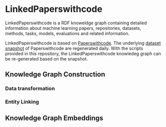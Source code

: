 # LinkedPaperswithcode

LinkedPaperswithcode is a RDF knoweldge graph containing detailed information about machine learning papers, repositories, datasets, methods, tasks, models, evaluations and related information.

LinkedPaperswithcode is based on [Paperswithcode](https://paperswithcode.com). The underlying [dataset snapshot](https://github.com/paperswithcode/paperswithcode-data) of Paperswithcode are regenerated daily. With the scripts provided in this repository, the LinkedPaperswithcode knowledeg graph can be re-generated based on the snapshot.




## Knowledge Graph Construction 

### Data transformation

### Entity Linking 


## Knowledge Graph Embeddings
